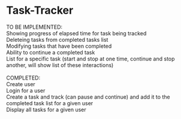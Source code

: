 # Task-Tracker

TO BE IMPLEMENTED:\
Showing progress of elapsed time for task being tracked\
Deleteing tasks from completed tasks list\
Modifying tasks that have been completed\
Ability to continue a completed task\
List for a specific task (start and stop at one time, continue and stop another, will show list of these interactions)\
\
COMPLETED:\
Create user\
Login for a user\
Create a task and track (can pause and continue) and add it to the completed task list for a given user\
Display all tasks for a given user
